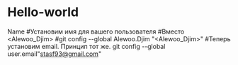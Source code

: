 # Hello-world
Name
﻿#Установим имя для вашего пользователя #Вместо <Alewoo_Djim>
#git config --global Alewoo.Djim "<Alewoo_Djim>" #Теперь установим email. Принцип тот же. git config --global user.email"<stasf93@gmail.com>"

